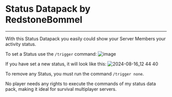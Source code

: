 # Status Datapack by RedstoneBommel
-------------------------------------------------
With this Status Datapack you easily could show your Server Members your activity  status.

To set a Status use the `/trigger` command:
![image](https://github.com/user-attachments/assets/e47085a2-8748-420b-b827-21cd67a5fcb1)


If you have set a new status, it will look like this:
![2024-08-16_12 44 40](https://github.com/user-attachments/assets/7c79685e-100b-4675-9fd0-aace794f1d8d)


To remove any Status, you must run the command `/trigger none`.

No player needs any rights to execute the commands of my status data pack, making it ideal for survival multiplayer servers.
